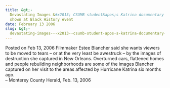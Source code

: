 ```yaml
---
title: &gt;-
  Devastating Images &#x2013; CSUMB student&apos;s Katrina documentary to be
  shown at Black History event
date: February 13 2006
slug: &gt;-
  devastating-images---x2013--csumb-student-apos-s-katrina-documentary-to-be-shown-at-black-history-event
---
```





<span class="date">Posted on Feb 13, 2006    </span>
Filmmaker Estee Blancher said she wants viewers to be moved to
tears &#x2013; or at the very least be awestruck &#x2013; by the images of
destruction she captured in New Orleans. Overturned cars, flattened
homes and people rebuilding neighborhoods are some of the images
Blancher captured on her visit to the areas affected by Hurricane
Katrina six months ago.<br>
&#x2013; Monterey County Herald, Feb. 13, 2006<br/></br>




